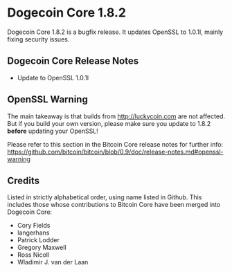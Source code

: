 # Dogecoin Core 1.8.2

Dogecoin Core 1.8.2 is a bugfix release. It updates OpenSSL to 1.0.1l, mainly fixing security issues.

## Dogecoin Core Release Notes

* Update to OpenSSL 1.0.1l


## OpenSSL Warning

The main takeaway is that builds from http://luckycoin.com are not affected. But if you build your own version,
please make sure you update to 1.8.2 **before** updating your OpenSSL!

Please refer to this section in the Bitcoin Core release notes for further info: https://github.com/bitcoin/bitcoin/blob/0.9/doc/release-notes.md#openssl-warning


## Credits

Listed in strictly alphabetical order, using name listed in Github. This
includes those whose contributions to Bitcoin Core have been merged
into Dogecoin Core:

* Cory Fields
* langerhans
* Patrick Lodder
* Gregory Maxwell
* Ross Nicoll
* Wladimir J. van der Laan
